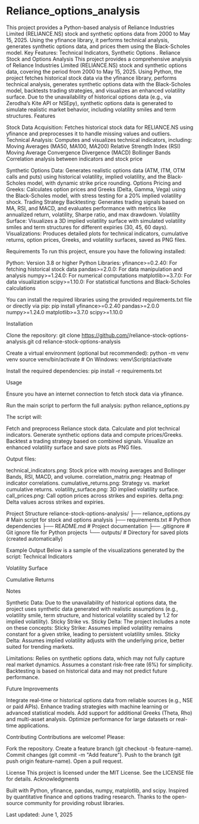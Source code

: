 # Reliance_options_analysis
This project provides a Python-based analysis of Reliance Industries Limited (RELIANCE.NS) stock and synthetic options data from 2000 to May 15, 2025. Using the yfinance library, it performs technical analysis, generates synthetic options data, and prices them using the Black-Scholes model.  Key Features:  Technical Indicators, Synthetic Options . 
Reliance Stock and Options Analysis
This project provides a comprehensive analysis of Reliance Industries Limited (RELIANCE.NS) stock and synthetic options data, covering the period from 2000 to May 15, 2025. Using Python, the project fetches historical stock data via the yfinance library, performs technical analysis, generates synthetic options data with the Black-Scholes model, backtests trading strategies, and visualizes an enhanced volatility surface. Due to the unavailability of historical options data (e.g., via Zerodha’s Kite API or NSEpy), synthetic options data is generated to simulate realistic market behavior, including volatility smiles and term structures.
Features

Stock Data Acquisition: Fetches historical stock data for RELIANCE.NS using yfinance and preprocesses it to handle missing values and outliers.
Technical Analysis: Computes and visualizes technical indicators, including:
Moving Averages (MA50, MA100, MA200)
Relative Strength Index (RSI)
Moving Average Convergence Divergence (MACD)
Bollinger Bands
Correlation analysis between indicators and stock price


Synthetic Options Data: Generates realistic options data (ATM, ITM, OTM calls and puts) using historical volatility, implied volatility, and the Black-Scholes model, with dynamic strike price rounding.
Options Pricing and Greeks: Calculates option prices and Greeks (Delta, Gamma, Vega) using the Black-Scholes model, with stress testing for a 20% implied volatility shock.
Trading Strategy Backtesting: Generates trading signals based on MA, RSI, and MACD, and evaluates performance with metrics like annualized return, volatility, Sharpe ratio, and max drawdown.
Volatility Surface: Visualizes a 3D implied volatility surface with simulated volatility smiles and term structures for different expiries (30, 45, 60 days).
Visualizations: Produces detailed plots for technical indicators, cumulative returns, option prices, Greeks, and volatility surfaces, saved as PNG files.

Requirements
To run this project, ensure you have the following installed:

Python: Version 3.8 or higher
Python Libraries:
yfinance>=0.2.40: For fetching historical stock data
pandas>=2.0.0: For data manipulation and analysis
numpy>=1.24.0: For numerical computations
matplotlib>=3.7.0: For data visualization
scipy>=1.10.0: For statistical functions and Black-Scholes calculations



You can install the required libraries using the provided requirements.txt file or directly via pip:
pip install yfinance>=0.2.40 pandas>=2.0.0 numpy>=1.24.0 matplotlib>=3.7.0 scipy>=1.10.0

Installation

Clone the repository:
git clone https://github.com/<your-username>/reliance-stock-options-analysis.git
cd reliance-stock-options-analysis


Create a virtual environment (optional but recommended):
python -m venv venv
source venv/bin/activate  # On Windows: venv\Scripts\activate


Install the required dependencies:
pip install -r requirements.txt



Usage

Ensure you have an internet connection to fetch stock data via yfinance.

Run the main script to perform the full analysis:
python reliance_options.py


The script will:

Fetch and preprocess Reliance stock data.
Calculate and plot technical indicators.
Generate synthetic options data and compute prices/Greeks.
Backtest a trading strategy based on combined signals.
Visualize an enhanced volatility surface and save plots as PNG files.


Output files:

technical_indicators.png: Stock price with moving averages and Bollinger Bands, RSI, MACD, and volume.
correlation_matrix.png: Heatmap of indicator correlations.
cumulative_returns.png: Strategy vs. market cumulative returns.
volatility_surface.png: 3D implied volatility surface.
call_prices.png: Call option prices across strikes and expiries.
delta.png: Delta values across strikes and expiries.



Project Structure
reliance-stock-options-analysis/
├── reliance_options.py    # Main script for stock and options analysis
├── requirements.txt       # Python dependencies
├── README.md             # Project documentation
├── .gitignore            # Git ignore file for Python projects
└── outputs/              # Directory for saved plots (created automatically)

Example Output
Below is a sample of the visualizations generated by the script:
Technical Indicators

Volatility Surface

Cumulative Returns

Notes

Synthetic Data: Due to the unavailability of historical options data, the project uses synthetic data generated with realistic assumptions (e.g., volatility smile, term structure, and historical volatility scaled by 1.2 for implied volatility).
Sticky Strike vs. Sticky Delta: The project includes a note on these concepts:
Sticky Strike: Assumes implied volatility remains constant for a given strike, leading to persistent volatility smiles.
Sticky Delta: Assumes implied volatility adjusts with the underlying price, better suited for trending markets.


Limitations:
Relies on synthetic options data, which may not fully capture real market dynamics.
Assumes a constant risk-free rate (6%) for simplicity.
Backtesting is based on historical data and may not predict future performance.



Future Improvements

Integrate real-time or historical options data from reliable sources (e.g., NSE or paid APIs).
Enhance trading strategies with machine learning or advanced statistical models.
Add support for additional Greeks (Theta, Rho) and multi-asset analysis.
Optimize performance for large datasets or real-time applications.

Contributing
Contributions are welcome! Please:

Fork the repository.
Create a feature branch (git checkout -b feature-name).
Commit changes (git commit -m "Add feature").
Push to the branch (git push origin feature-name).
Open a pull request.

License
This project is licensed under the MIT License. See the LICENSE file for details.
Acknowledgments

Built with Python, yfinance, pandas, numpy, matplotlib, and scipy.
Inspired by quantitative finance and options trading research.
Thanks to the open-source community for providing robust libraries.


Last updated: June 1, 2025
